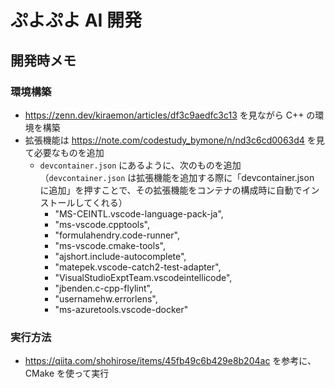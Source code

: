 # ぷよぷよ AI 開発

## 開発時メモ
### 環境構築
- https://zenn.dev/kiraemon/articles/df3c9aedfc3c13 を見ながら C++ の環境を構築
- 拡張機能は https://note.com/codestudy_bymone/n/nd3c6cd0063d4 を見て必要なものを追加
  - `devcontainer.json` にあるように、次のものを追加（`devcontainer.json` は拡張機能を追加する際に「devcontainer.json に追加」を押すことで、その拡張機能をコンテナの構成時に自動でインストールしてくれる）
    - "MS-CEINTL.vscode-language-pack-ja",
    - "ms-vscode.cpptools",
    - "formulahendry.code-runner",
    - "ms-vscode.cmake-tools",
    - "ajshort.include-autocomplete",
    - "matepek.vscode-catch2-test-adapter",
    - "VisualStudioExptTeam.vscodeintellicode",
    - "jbenden.c-cpp-flylint",
    - "usernamehw.errorlens",
    - "ms-azuretools.vscode-docker"

### 実行方法
- https://qiita.com/shohirose/items/45fb49c6b429e8b204ac を参考に、CMake を使って実行